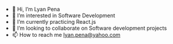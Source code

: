 - 👋 Hi, I’m Lyan Pena
- 👀 I’m interested in Software Development
- 🌱 I’m currently practicing React.js
- 💞️ I’m looking to collaborate on Software development projects
- 📫 How to reach me lyan.pena@yahoo.com

<!---
Zevora/Zevora is a ✨ special ✨ repository because its `README.md` (this file) appears on your GitHub profile.
You can click the Preview link to take a look at your changes.
--->
